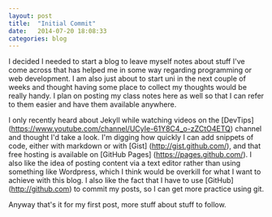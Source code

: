 ```yaml
---
layout: post
title:  "Initial Commit"
date:   2014-07-20 18:08:33
categories: blog
---
```


I decided I needed to start a blog to leave myself notes about stuff I've come across that has helped me in some way regarding programming or web development. I am also just about to start uni in the next couple of weeks and thought having some place to collect my thoughts would be really handy. I plan on posting my class notes here as well so that I can refer to them easier and have them available anywhere.

I only recently heard about Jekyll while watching videos on the [DevTips] (https://www.youtube.com/channel/UCyIe-61Y8C4_o-zZCtO4ETQ) channel and thought I'd take a look. I'm digging how quickly I can add snippets of code, either with markdown or with [Gist] (http://gist.github.com/), and that free hosting is available on [GitHub Pages] (https://pages.github.com/). I also like the idea of posting content via a text editor rather than using something like Wordpress, which I think would be overkill for what I want to achieve with this blog. I also like the fact that I have to use [GitHub] (http://github.com) to commit my posts, so I can get more practice using git.

Anyway that's it for my first post, more stuff about stuff to follow.
